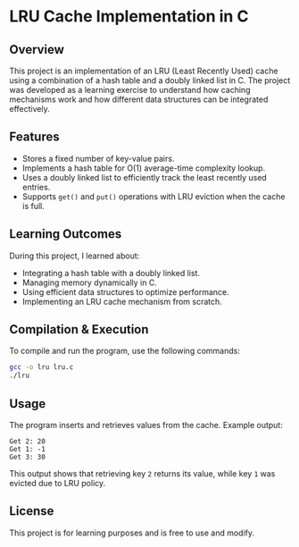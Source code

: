 # LRU Cache Implementation in C

## Overview
This project is an implementation of an LRU (Least Recently Used) cache using a combination of a hash table and a doubly linked list in C. The project was developed as a learning exercise to understand how caching mechanisms work and how different data structures can be integrated effectively.

## Features
- Stores a fixed number of key-value pairs.
- Implements a hash table for O(1) average-time complexity lookup.
- Uses a doubly linked list to efficiently track the least recently used entries.
- Supports `get()` and `put()` operations with LRU eviction when the cache is full.

## Learning Outcomes
During this project, I learned about:
- Integrating a hash table with a doubly linked list.
- Managing memory dynamically in C.
- Using efficient data structures to optimize performance.
- Implementing an LRU cache mechanism from scratch.

## Compilation & Execution
To compile and run the program, use the following commands:

```sh
gcc -o lru lru.c
./lru
```

## Usage
The program inserts and retrieves values from the cache. Example output:
```
Get 2: 20
Get 1: -1
Get 3: 30
```
This output shows that retrieving key `2` returns its value, while key `1` was evicted due to LRU policy.

## License
This project is for learning purposes and is free to use and modify.

